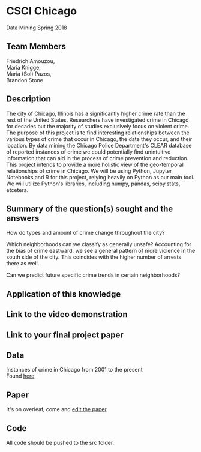 # CSCI Chicago
Data Mining Spring 2018

## Team Members
Friedrich Amouzou,  
Maria Knigge,  
Maria (Sol) Pazos,  
Brandon Stone  

## Description
The city of Chicago, Illinois has a significantly higher crime rate than the rest of the United States. Researchers have investigated crime in Chicago for decades but the majority of studies exclusively focus on violent crime. The purpose of this project is to find interesting relationships between the various types of crime that occur in Chicago, the date they occur, and their location. By data mining the Chicago Police Department's CLEAR database of reported instances of crime we could potentially find unintuitive information that can aid in the process of crime prevention and reduction. This project intends to provide a more holistic view of the geo-temporal relationships of crime in Chicago. We will be using Python, Jupyter Notebooks and R for this project, relying heavily on Python as our main tool. We will utilize Python's libraries, including numpy, pandas, scipy.stats, etcetera.
## Summary of the question(s) sought and the answers
How do types and amount of crime change throughout the city?


Which neighborhoods can we classify as generally unsafe?
Accounting for the bias of crime eastward, we see a general pattern of more violence in the south side of the city. This coincides with the higher number of arrests there as well.

Can we predict future specific crime trends in certain neighborhoods?


## Application of this knowledge
## Link to the video demonstration
## Link to your final project paper

## Data
Instances of crime in Chicago from 2001 to the present  
Found [here](https://catalog.data.gov/dataset/crimes-2001-to-present-398a4)

## Paper
It's on overleaf, come and [edit the paper](https://www.overleaf.com/14223690jyqrsfzswswx)

## Code
All code should be pushed to the src folder.

